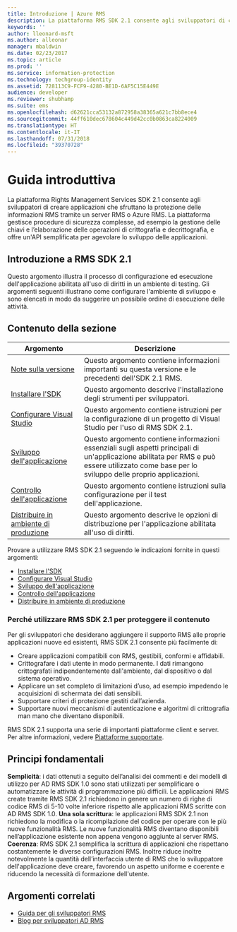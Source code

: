 ```yaml
---
title: Introduzione | Azure RMS
description: La piattaforma RMS SDK 2.1 consente agli sviluppatori di creare applicazioni che sfruttano la protezione delle informazioni RMS.
keywords: ''
author: lleonard-msft
ms.author: alleonar
manager: mbaldwin
ms.date: 02/23/2017
ms.topic: article
ms.prod: ''
ms.service: information-protection
ms.technology: techgroup-identity
ms.assetid: 728113C9-FCF9-4280-BE1D-6AF5C15E449E
audience: developer
ms.reviewer: shubhamp
ms.suite: ems
ms.openlocfilehash: d62621cca53132a872958a38365a621c7bb8ece4
ms.sourcegitcommit: 44ff610dec678604c449d42cc0b0863ca8224009
ms.translationtype: HT
ms.contentlocale: it-IT
ms.lasthandoff: 07/31/2018
ms.locfileid: "39370728"
---
```

# <a name="getting-started"></a>Guida introduttiva

La piattaforma Rights Management Services SDK 2.1 consente agli sviluppatori di creare applicazioni che sfruttano la protezione delle informazioni RMS tramite un server RMS o Azure RMS. La piattaforma gestisce procedure di sicurezza complesse, ad esempio la gestione delle chiavi e l’elaborazione delle operazioni di crittografia e decrittografia, e offre un'API semplificata per agevolare lo sviluppo delle applicazioni.

## <a name="get-started-with-rms-sdk-21"></a>Introduzione a RMS SDK 2.1

Questo argomento illustra il processo di configurazione ed esecuzione dell'applicazione abilitata all'uso di diritti in un ambiente di testing. Gli argomenti seguenti illustrano come configurare l'ambiente di sviluppo e sono elencati in modo da suggerire un possibile ordine di esecuzione delle attività.

## <a name="in-this-sections"></a>Contenuto della sezione

| Argomento | Descrizione |
|-------|-------------|
| [Note sulla versione](release-notes-rtm.md) | Questo argomento contiene informazioni importanti su questa versione e le precedenti dell'SDK 2.1 RMS.|
| [Installare l'SDK](install-the-rms-sdk.md) | Questo argomento descrive l'installazione degli strumenti per sviluppatori.|
| [Configurare Visual Studio](how-to-configure-a-visual-studio-project-to-use-the-ad-rms-sdk-2-0.md) | Questo argomento contiene istruzioni per la configurazione di un progetto di Visual Studio per l'uso di RMS SDK 2.1.|
| [Sviluppo dell'applicazione](developing-your-application.md) | Questo argomento contiene informazioni essenziali sugli aspetti principali di un'applicazione abilitata per RMS e può essere utilizzato come base per lo sviluppo delle proprio applicazioni.|
| [Controllo dell'applicazione](how-to-set-up-your-test-environment.md) |Questo argomento contiene istruzioni sulla configurazione per il test dell'applicazione.|
| [Distribuire in ambiente di produzione](deploying-your-application.md) |Questo argomento descrive le opzioni di distribuzione per l'applicazione abilitata all'uso di diritti.|


Provare a utilizzare RMS SDK 2.1 seguendo le indicazioni fornite in questi argomenti:

- [Installare l'SDK](install-the-rms-sdk.md)
- [Configurare Visual Studio](how-to-configure-a-visual-studio-project-to-use-the-ad-rms-sdk-2-0.md)
- [Sviluppo dell'applicazione](developing-your-application.md)
- [Controllo dell'applicazione](how-to-set-up-your-test-environment.md)
- [Distribuire in ambiente di produzione](deploying-your-application.md)

### <a name="why-use-rms-sdk-21-for-protecting-your-content"></a>Perché utilizzare RMS SDK 2.1 per proteggere il contenuto

Per gli sviluppatori che desiderano aggiungere il supporto RMS alle proprie applicazioni nuove ed esistenti, RMS SDK 2.1 consente più facilmente di:

-   Creare applicazioni compatibili con RMS, gestibili, conformi e affidabili.
-   Crittografare i dati utente in modo permanente. I dati rimangono crittografati indipendentemente dall'ambiente, dal dispositivo o dal sistema operativo.
-   Applicare un set completo di limitazioni d’uso, ad esempio impedendo le acquisizioni di schermata dei dati sensibili.
-   Supportare criteri di protezione gestiti dall’azienda.
-   Supportare nuovi meccanismi di autenticazione e algoritmi di crittografia man mano che diventano disponibili.

RMS SDK 2.1 supporta una serie di importanti piattaforme client e server. Per altre informazioni, vedere [Piattaforme supportate](supported-platforms.md).

## <a name="core-principles"></a>Principi fondamentali

**Semplicità**: i dati ottenuti a seguito dell’analisi dei commenti e dei modelli di utilizzo per AD RMS SDK 1.0 sono stati utilizzati per semplificare o automatizzare le attività di programmazione più difficili. Le applicazioni RMS create tramite RMS SDK 2.1 richiedono in genere un numero di righe di codice RMS di 5-10 volte inferiore rispetto alle applicazioni RMS scritte con AD RMS SDK 1.0.
**Una sola scrittura**: le applicazioni RMS SDK 2.1 non richiedono la modifica o la ricompilazione del codice per operare con le più nuove funzionalità RMS. Le nuove funzionalità RMS diventano disponibili nell’applicazione esistente non appena vengono aggiunte al server RMS.
**Coerenza**: RMS SDK 2.1 semplifica la scrittura di applicazioni che rispettano costantemente le diverse configurazioni RMS. Inoltre riduce inoltre notevolmente la quantità dell’interfaccia utente di RMS che lo sviluppatore dell'applicazione deve creare, favorendo un aspetto uniforme e coerente e riducendo la necessità di formazione dell'utente.

## <a name="related-topics"></a>Argomenti correlati

* [Guida per gli sviluppatori RMS](developers-guide.md)
* [Blog per sviluppatori AD RMS](http://blogs.msdn.com/b/rms/)
